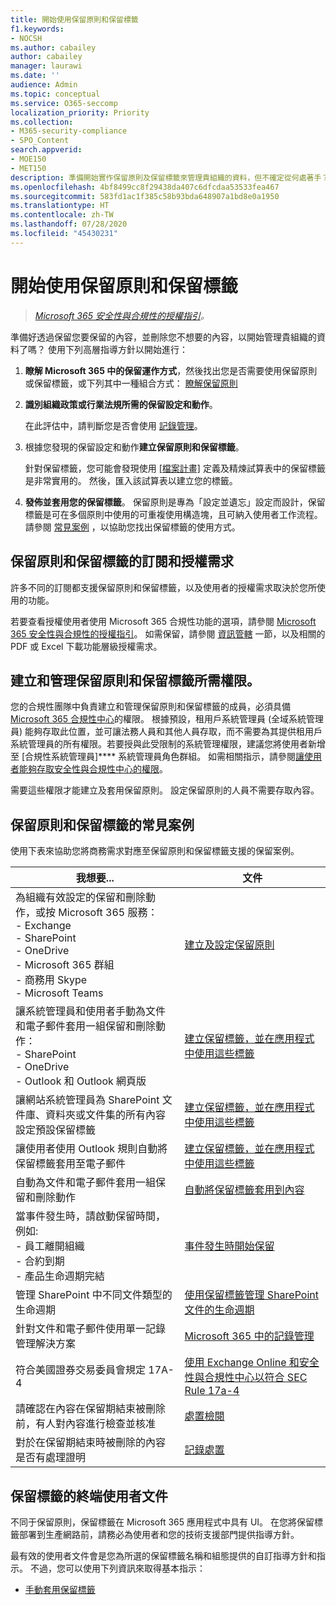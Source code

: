 ```yaml
---
title: 開始使用保留原則和保留標籤
f1.keywords:
- NOCSH
ms.author: cabailey
author: cabailey
manager: laurawi
ms.date: ''
audience: Admin
ms.topic: conceptual
ms.service: O365-seccomp
localization_priority: Priority
ms.collection:
- M365-security-compliance
- SPO_Content
search.appverid:
- MOE150
- MET150
description: 準備開始實作保留原則及保留標籤來管理貴組織的資料，但不確定從何處著手？ 若要開始進行，請參閱一些實用的指導方針。
ms.openlocfilehash: 4bf8499cc8f29438da407c6dfcdaa53533fea467
ms.sourcegitcommit: 583fd1ac1f385c58b93bda648907a1bd8e0a1950
ms.translationtype: HT
ms.contentlocale: zh-TW
ms.lasthandoff: 07/28/2020
ms.locfileid: "45430231"
---
```

# <a name="get-started-with-retention-policies-and-retention-labels"></a>開始使用保留原則和保留標籤

>*[Microsoft 365 安全性與合規性的授權指引](https://aka.ms/ComplianceSD)。*

準備好透過保留您要保留的內容，並刪除您不想要的內容，以開始管理貴組織的資料了嗎？ 使用下列高層指導方針以開始進行：

1. **瞭解 Microsoft 365 中的保留運作方式**，然後找出您是否需要使用保留原則或保留標籤，或下列其中一種組合方式： [瞭解保留原則](retention.md)

2. **識別組織政策或行業法規所需的保留設定和動作**。
    
    在此評估中，請判斷您是否會使用 [記錄管理](records-management.md)。

3. 根據您發現的保留設定和動作**建立保留原則和保留標籤**。
    
    針對保留標籤，您可能會發現使用 [[檔案計畫]](file-plan-manager.md) 定義及精煉試算表中的保留標籤是非常實用的。 然後，匯入該試算表以建立您的標籤。
    
3. **發佈並套用您的保留標籤**。 保留原則是專為「設定並遺忘」設定而設計，保留標籤是可在多個原則中使用的可重複使用構造塊，且可納入使用者工作流程。 請參閱 [常見案例](#common-scenarios-for-retention-policies-and-retention-labels) ，以協助您找出保留標籤的使用方式。 

## <a name="subscription-and-licensing-requirements-for-retention-policies-and-retention-labels"></a>保留原則和保留標籤的訂閱和授權需求

許多不同的訂閱都支援保留原則和保留標籤，以及使用者的授權需求取決於您所使用的功能。

若要查看授權使用者使用 Microsoft 365 合規性功能的選項，請參閱 [Microsoft 365 安全性與合規性的授權指引](https://aka.ms/ComplianceSD)。 如需保留，請參閱 [資訊管轄](https://docs.microsoft.com/office365/servicedescriptions/microsoft-365-service-descriptions/microsoft-365-tenantlevel-services-licensing-guidance/microsoft-365-security-compliance-licensing-guidance#information-governance) 一節，以及相關的 PDF 或 Excel 下載功能層級授權需求。

## <a name="permissions-required-to-create-and-manage-retention-policies-and-retention-labels"></a>建立和管理保留原則和保留標籤所需權限。

您的合規性團隊中負責建立和管理保留原則和保留標籤的成員，必須具備 [Microsoft 365 合規性中心](https://compliance.microsoft.com/)的權限。 根據預設，租用戶系統管理員 (全域系統管理員) 能夠存取此位置，並可讓法務人員和其他人員存取，而不需要為其提供租用戶系統管理員的所有權限。若要授與此受限制的系統管理權限，建議您將使用者新增至 [合規性系統管理員]**** 系統管理員角色群組。 如需相關指示，請參閱[讓使用者能夠存取安全性與合規性中心的權限](https://docs.microsoft.com/microsoft-365/security/office-365-security/grant-access-to-the-security-and-compliance-center)。

需要這些權限才能建立及套用保留原則。 設定保留原則的人員不需要存取內容。

## <a name="common-scenarios-for-retention-policies-and-retention-labels"></a>保留原則和保留標籤的常見案例

使用下表來協助您將商務需求對應至保留原則和保留標籤支援的保留案例。

|我想要...|文件|
|----------------|---------------|
|為組織有效設定的保留和刪除動作，或按 Microsoft 365 服務： <br />- Exchange  <br />- SharePoint  <br />- OneDrive  <br />- Microsoft 365 群組 <br />- 商務用 Skype  <br />- Microsoft Teams  |[建立及設定保留原則](create-retention-policies.md)|
|讓系統管理員和使用者手動為文件和電子郵件套用一組保留和刪除動作： <br />- SharePoint <br />- OneDrive <br />- Outlook 和 Outlook 網頁版|[建立保留標籤，並在應用程式中使用這些標籤](create-apply-retention-labels.md)|
|讓網站系統管理員為 SharePoint 文件庫、資料夾或文件集的所有內容設定預設保留標籤|[建立保留標籤，並在應用程式中使用這些標籤](create-apply-retention-labels.md)|
|讓使用者使用 Outlook 規則自動將保留標籤套用至電子郵件|[建立保留標籤，並在應用程式中使用這些標籤](create-apply-retention-labels.md)|
|自動為文件和電子郵件套用一組保留和刪除動作 |[自動將保留標籤套用到內容](apply-retention-labels-automatically.md)|
|當事件發生時，請啟動保留時間，例如:  <br />- 員工離開組織 <br />- 合約到期 <br />- 產品生命週期完結| [事件發生時開始保留](event-driven-retention.md)|
|管理 SharePoint 中不同文件類型的生命週期| [使用保留標籤管理 SharePoint 文件的生命週期](auto-apply-retention-labels-scenario.md)|
|針對文件和電子郵件使用單一記錄管理解決方案 |[Microsoft 365 中的記錄管理](records-management.md) |
|符合美國證券交易委員會規定 17A-4|[使用 Exchange Online 和安全性與合規性中心以符合 SEC Rule 17a-4](use-exchange-online-to-comply-with-sec-rule-17a-4.md) |
|請確認在內容在保留期結束被刪除前，有人對內容進行檢查並核准|[處置檢閱](disposition.md#disposition-reviews) |
|對於在保留期結束時被刪除的內容是否有處理證明|[記錄處置](disposition.md#disposition-of-records) |

## <a name="end-user-documentation-for-retention-labels"></a>保留標籤的終端使用者文件

不同于保留原則，保留標籤在 Microsoft 365 應用程式中具有 UI。 在您將保留標籤部署到生產網路前，請務必為使用者和您的技術支援部門提供指導方針。

最有效的使用者文件會是您為所選的保留標籤名稱和組態提供的自訂指導方針和指示。 不過，您可以使用下列資訊來取得基本指示：

- [手動套用保留標籤](create-apply-retention-labels.md#manually-apply-retention-labels)
